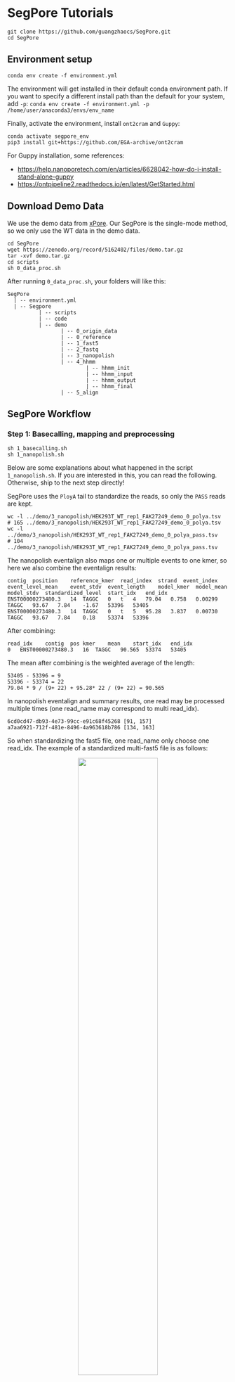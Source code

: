 # SegPore Tutorials
```
git clone https://github.com/guangzhaocs/SegPore.git
cd SegPore
```
## Environment setup

```
conda env create -f environment.yml
```
The environment will get installed in their default conda environment path. If you want to specify a different install path than the default for your system, add `-p`: `conda env create -f environment.yml -p /home/user/anaconda3/envs/env_name`

Finally, activate the environment, install `ont2cram` and `Guppy`:
```
conda activate segpore_env
pip3 install git+https://github.com/EGA-archive/ont2cram
```
For Guppy installation, some references: 
- https://help.nanoporetech.com/en/articles/6628042-how-do-i-install-stand-alone-guppy
- https://ontpipeline2.readthedocs.io/en/latest/GetStarted.html

## Download Demo Data

We use the demo data from [xPore](https://xpore.readthedocs.io/en/latest/index.html). Our SegPore is the single-mode method, so we only use the WT data in the demo data.
```
cd SegPore
wget https://zenodo.org/record/5162402/files/demo.tar.gz
tar -xvf demo.tar.gz
cd scripts
sh 0_data_proc.sh
```
After running `0_data_proc.sh`, your folders will like this: 
```
SegPore
  | -- environment.yml
  | -- Segpore
          | -- scripts
          | -- code
          | -- demo
                 | -- 0_origin_data
                 | -- 0_reference
                 | -- 1_fast5
                 | -- 2_fastq
                 | -- 3_nanopolish
                 | -- 4_hhmm
                         | -- hhmm_init
                         | -- hhmm_input
                         | -- hhmm_output
                         | -- hhmm_final
                 | -- 5_align
```

## SegPore Workflow

### Step 1: Basecalling, mapping and preprocessing
```
sh 1_basecalling.sh
sh 1_nanopolish.sh
```
Below are some explanations about what happened in the script `1_nanopolish.sh`. If you are interested in this, you can read the following. Otherwise, ship to the next step directly!

SegPore uses the `PloyA` tail to standardize the reads, so only the `PASS` reads are kept. 
```
wc -l ../demo/3_nanopolish/HEK293T_WT_rep1_FAK27249_demo_0_polya.tsv
# 165 ../demo/3_nanopolish/HEK293T_WT_rep1_FAK27249_demo_0_polya.tsv
wc -l ../demo/3_nanopolish/HEK293T_WT_rep1_FAK27249_demo_0_polya_pass.tsv
# 104 ../demo/3_nanopolish/HEK293T_WT_rep1_FAK27249_demo_0_polya_pass.tsv
```
The nanopolish eventalign also maps one or multiple events to one kmer, so here we also combine the eventalign results:
```
contig	position	reference_kmer	read_index	strand	event_index	event_level_mean	event_stdv	event_length	model_kmer	model_mean	model_stdv	standardized_level	start_idx	end_idx
ENST00000273480.3	14	TAGGC	0	t	4	79.04	0.758	0.00299	TAGGC	93.67	7.84	-1.67	53396	53405
ENST00000273480.3	14	TAGGC	0	t	5	95.28	3.837	0.00730	TAGGC	93.67	7.84	0.18	53374	53396
```
After combining:
```
read_idx	contig	pos	kmer	mean	start_idx	end_idx
0	ENST00000273480.3	16	TAGGC	90.565	53374	53405
```
The mean after combining is the weighted average of the length:
```
53405 - 53396 = 9
53396 - 53374 = 22
79.04 * 9 / (9+ 22) + 95.28* 22 / (9+ 22) = 90.565
```
In nanopolish eventalign and summary results, one read may be processed multiple times (one read_name may correspond to multi read_idx). 
```
6cd0cd47-db93-4e73-99cc-e91c68f45268 [91, 157]
a7aa6921-712f-481e-8496-4a963618b786 [134, 163]
```
So when standardizing the fast5 file, one read_name only choose one read_idx. The example of a standardized multi-fast5 file is as follows:

<div align="center">
<img src=media/standardized_multi_fast5_example.jpg width=60% />
</div>

### Step 2: Hierarchical hidden Markov model (HHMM) for signal segmentation
#### Step 2.1: Firstly, prepare the input of HHMM.
```diff
! ATTENTION: This step may take a lot of time, and we will update the CUDA version soon.
```
```
sh 2_hhmm_prepare.sh
```
#### Step 2.2: Next, run HHMM on CUDA:
```
sh 2_hhmm_GPU.sh
```
If the above script has no errors, you can run next Step 2.3 direactly. If the above script has errors or the `code/HierHmmCuda/hmm_one_read` can not run on your cluster, you can re-compile it as follows, and then run `sh 2_hhmm_GPU.sh`.
```
cd ../code/HierHmmCuda
nvcc -o hmm_one_read hmm_one_read.cu
cd ../../scripts
```
The output illustration of HHMM:
<div align="center">
<img src=media/hhmm_output.jpg width=80% />
</div>

#### Step 2.3: Finally, generate the final output:
```
sh 2_hhmm_post_proc.sh
```

### Step 3: Alignment of signal segments with reference sequence
Run alignment algorithm:
```
sh 3_alignment.sh
```
If the above script has no errors, you can run next step direactly. If the above script has errors or the `code/Resquiggle/resquiggle_2D` can not run on your cluster, you can re-compile it as follows, and then run `sh 3_alignment.sh`.
```
cd ../code/Resquiggle
g++ -O3 -Werror -Wall --pedantic -std=c++17 -march=native -fopenmp -o resquiggle_2D main_2D.cpp
cd ../../scripts
```

The output file `segpore_eventalign_2D.txt` is as follows:
```
0	da848fa9-1322-4fea-b550-7efb32b014b6	ENST00000273480.3	TAGGC	16	80.5237	1.3826	53397	53423	26	
0	da848fa9-1322-4fea-b550-7efb32b014b6	ENST00000273480.3	TAGGC	16	95.779	2.7758	53376	53393	17	
0	da848fa9-1322-4fea-b550-7efb32b014b6	ENST00000273480.3	TAGGC	16	102.227	2.8678	53339	53372	7	
0	da848fa9-1322-4fea-b550-7efb32b014b6	ENST00000273480.3	AGGCA	17	111.711	4.7163	53278	53332	36	
0	da848fa9-1322-4fea-b550-7efb32b014b6	ENST00000273480.3	AGGCA	17	103.782	5.6484	53260	53274	13	
0	da848fa9-1322-4fea-b550-7efb32b014b6	ENST00000273480.3	AGGCA	17	116.527	5.3756	53229	53256	25	
0	da848fa9-1322-4fea-b550-7efb32b014b6	ENST00000273480.3	AGGCA	17	100.959	5.2579	53216	53225	4	
0	da848fa9-1322-4fea-b550-7efb32b014b6	ENST00000273480.3	AGGCA	17	111.676	3.778	53201	53210	7	
```
After combining the results are as following (demo/5_align/HEK293T_WT_rep1_FAK27249_demo_0/segpore_eventalign_2D_combined.txt). The last column `mod` represents the modification state (0 is for unmodified, 1 is for modified).
```
read_idx	contig	pos	kmer	kmer_idx	mean	start_idx	end_idx	event_len	mod
1	ENST00000273480.3	18	GGCAC	657	108.646	49115	49181	45	0
1	ENST00000273480.3	19	GCACC	581	71.498	49084	49110	14	0
1	ENST00000273480.3	20	CACCA	276	79.224	49055	49080	21	0
1	ENST00000273480.3	21	ACCAC	81	76.863	49042	49051	9	0
```
The density of all `GGACT` is as follows:
<div align="center">
<img src=media/SegPore_GGACT.jpg width=40% />
</div>

### Step 4: GMM to update 5mer parameter table
Fix the mean of the first component of GMM. For GGACT, the fixed mean is 123.83.
```
sh 4_gmm.sh
```
You will get the output:
```
 * New GGACT estimated paras : mean_1 = 123.83, sigma_1 = 3.27, w_1 = 0.63, mean_2 = 117.81, sigma_2 = 2.64, w_2 = 0.37.
 * This is only the simple demo for GGACT.
```

Here we only estimate the kmer `GGACT`.

Use the results of GMM to update the 5mer parameter table `(demo/0_reference/model_kmer_m6A_without_header.csv)` manually and iteratively run Step 3 and Step 4.

In this demo experiment, the 5mer parameter table is `demo/0_reference/model_kmer_m6A_without_header.csv`. In the first round, the fixed mean is from the kmer_model (https://github.com/nanoporetech/kmer_models) of ONT. Each round, the 5mer parameter table will be updated. And after training, the 5mer parameter table is fixed and used for testing.

<div align="center">
<img src=media/segpore_workflow.jpg width=80% />
</div>

